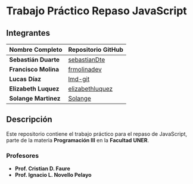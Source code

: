 # Trabajo Práctico Repaso JavaScript

## Integrantes

| Nombre Completo       | Repositorio GitHub                        |
|-----------------------|-------------------------------------------|
| **Sebastián Duarte**  | [sebastianDte](https://github.com/sebastianDte) |
| **Francisco Molina**  | [frmolinadev](https://github.com/fmolinadev) |
| **Lucas Díaz**        | [lmd-git](https://github.com/lmd-git) |
| **Elizabeth Luquez**  | [elizabethluquez](https://github.com/elizabethluquez) |
| **Solange Martinez**  | [Solange](https://github.com/usuario/repositorio5) |

## Descripción
Este repositorio contiene el trabajo práctico para el repaso de JavaScript, parte de la materia **Programación III** en la **Facultad UNER**.

### Profesores
- **Prof. Cristian D. Faure**
- **Prof. Ignacio L. Novello Pelayo**
